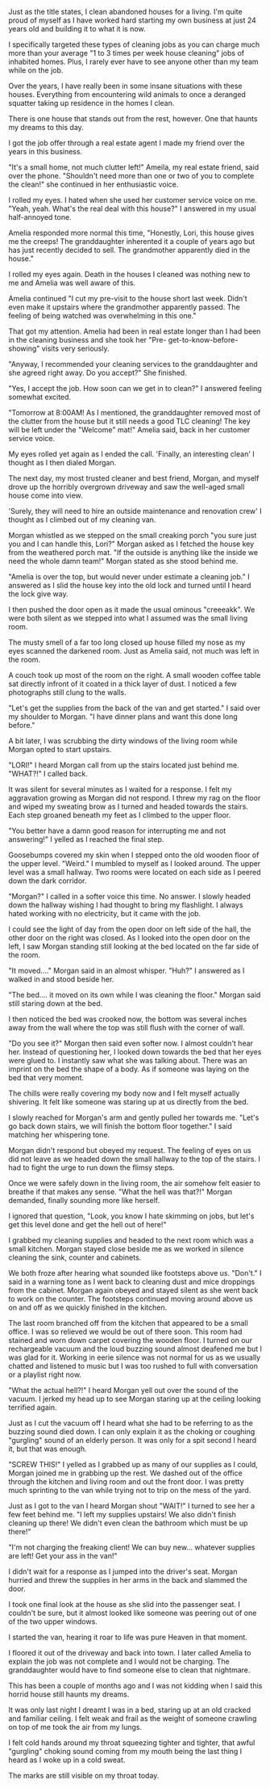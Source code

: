 Just as the title states, I clean abandoned houses for a living. I'm quite proud of myself as I have worked hard starting my own business at just 24 years old and building it to what it is now. 

I specifically targeted these types of cleaning jobs as you can charge much more than your average "1 to 3 times per week house cleaning" jobs of inhabited homes. Plus, I rarely ever have to see anyone other than my team while on the job.

Over the years, I have really been in some insane situations with these houses. Everything from encountering wild animals to once a deranged squatter taking up residence in the homes I clean.

There is one house that stands out from the rest, however. One that haunts my dreams to this day.  

I got the job offer through a real estate agent I made my friend over the years in this business.

"It's a small home, not much clutter left!" Ameila, my real estate friend, said over the phone. "Shouldn't need more than one or two of you to complete the clean!" she continued in her enthusiastic voice. 

I rolled my eyes. I hated when she used her customer service voice on me. "Yeah, yeah. What's the real deal with this house?" I answered in my usual half-annoyed tone. 

Amelia responded more normal this time, "Honestly, Lori, this house gives me the creeps! The granddaughter inherented it a couple of years ago but has just recently decided to sell. The grandmother apparently died in the house." 

I rolled my eyes again. Death in the houses I cleaned was nothing new to me and Amelia was well aware of this. 

Amelia continued "I cut my pre-visit to the house short last week. Didn't even make it upstairs where the grandmother apparently passed. The feeling of being watched was overwhelming in this one."

That got my attention. Amelia had been in real estate longer than I had been in the cleaning business and she took her "Pre- get-to-know-before-showing" visits very seriously.  

"Anyway, I recommended your cleaning services to the granddaughter and she agreed right away. Do you accept?" She finished.

"Yes, I accept the job. How soon can we get in to clean?" I answered feeling somewhat excited. 

"Tomorrow at 8:00AM! As I mentioned, the granddaughter removed most of the clutter from the house but it still needs a good TLC cleaning! The key will be left under the "Welcome" mat!" Amelia said, back in her customer service voice.

My eyes rolled yet again as I ended the call. 'Finally, an interesting clean' I thought as I then dialed Morgan.

The next day, my most trusted cleaner and best friend, Morgan, and myself drove up the horribly overgrown driveway and saw the well-aged small house come into view. 

'Surely, they will need to hire an outside maintenance and renovation crew' I thought as I climbed out of my cleaning van.

Morgan whistled as we stepped on the small creaking porch "you sure just you and I can handle this, Lori?" Morgan asked as I fetched the house key from the weathered porch mat. "If the outside is anything like the inside we need the whole damn team!" Morgan stated as she stood behind me.

"Amelia is over the top, but would never under estimate a cleaning job." I answered as I slid the house key into the old lock and turned until I heard the lock give way. 

I then pushed the door open as it made the usual ominous "creeeakk". We were both silent as we stepped into what I assumed was the small living room. 

The musty smell of a far too long closed up house filled my nose as my eyes scanned the darkened room. Just as Amelia said, not much was left in the room. 

A couch took up most of the room on the right. A small wooden coffee table sat directly infront of it coated in a thick layer of dust. I noticed a few photographs still clung to the walls. 

"Let's get the supplies from the back of the van and get started." I said over my shoulder to Morgan. "I have dinner plans and want this done long before." 

A bit later, I was scrubbing the dirty windows of the living room while Morgan opted to start upstairs.

"LORI!" I heard Morgan call from up the stairs located just behind me. "WHAT?!" I called back. 

It was silent for several minutes as I waited for a response.  I felt my aggravation growing as Morgan did not respond. I threw my rag on the floor and wiped my sweating brow as I turned and headed towards the stairs. Each step groaned beneath my feet as I climbed to the upper floor. 

"You better have a damn good reason for interrupting me and not answering!" I yelled as I reached the final step. 

Goosebumps covered my skin when I stepped onto the old wooden floor of the upper level. "Weird." I mumbled to myself as I looked around. The upper level was a small hallway. Two rooms were located on each side as I peered down the dark corridor.  

"Morgan?" I called in a softer voice this time. No answer. I slowly headed down the hallway wishing I had thought to bring my flashlight. I always hated working with no electricity, but it came with the job.

I could see the light of day from the open door on left side of the hall, the other door on the right was closed. As I looked into the open door on the left, I saw Morgan standing still looking at the bed located on the far side of the room. 

"It moved...." Morgan said in an almost whisper. "Huh?" I answered as I walked in and stood beside her. 

"The bed.... it moved on its own while I was cleaning the floor." Morgan said still staring down at the bed. 

I then noticed the bed was crooked now, the bottom was several inches away from the wall where the top was still flush with the corner of wall. 

"Do you see it?" Morgan then said even softer now. I almost couldn't hear her. Instead of questioning her, I looked down towards the bed that her eyes were glued to. I instantly saw what she was talking about. There was an imprint on the bed  the shape of a body. As if someone was laying on the bed that very moment. 

The chills were really covering my body now and I felt myself actually shivering. It felt like someone was staring up at us directly from the bed.

I slowly reached for Morgan's arm and gently pulled her towards me. "Let's go back down stairs, we will finish the bottom floor together." I said matching her whispering tone. 

Morgan didn't respond but obeyed my request. The feeling of eyes on us did not leave as we headed down the small hallway to the top of the stairs. I had to fight the urge to run down the flimsy steps. 

Once we were safely down in the living room, the air somehow felt easier to breathe if that makes any sense. "What the hell was that?!" Morgan demanded, finally sounding more like herself. 

I ignored that question, "Look, you know I hate skimming on jobs, but let's get this level done and get the hell out of here!" 

I grabbed my cleaning supplies and headed to the next room which was a small kitchen. Morgan stayed close beside me as we worked in silence cleaning the sink, counter and cabinets. 

We both froze after hearing what sounded like footsteps above us. "Don't." I said in a warning tone as I went back to cleaning dust and mice droppings from the cabinet. Morgan again obeyed and stayed silent as she went back to work on the counter. The footsteps continued moving around above us on and off as we quickly finished in the kitchen. 

The last room branched off from the kitchen that appeared to be a small office. I was so relieved we would be out of there soon. This room had stained and worn down carpet covering the wooden floor. I turned on our rechargeable vacuum and the loud buzzing sound almost deafened me but I was glad for it. Working in eerie silence was not normal for us as we usually chatted and listened to music but I was too rushed to full with conversation or a playlist right now. 

"What the actual hell?!" I heard Morgan yell out over the sound of the vacuum. I jerked my head up to see Morgan staring up at the ceiling looking terrified again. 

Just as I cut the vacuum off I heard what she had to be referring to as the buzzing sound died down. I can only explain it as the choking or coughing "gurgling" sound of an elderly person. It was only for a spit second I heard it, but that was enough. 

"SCREW THIS!" I yelled as I grabbed up as many of our supplies as I could, Morgan joined me in grabbing up the rest. We dashed out of the office through the kitchen and living room and out the front door. I was pretty much sprinting to the van while trying not to trip on the mess of the yard. 

Just as I got to the van I heard Morgan shout "WAIT!" I turned to see her a few feet behind me. "I left my supplies upstairs! We also didn't finish cleaning up there! We didn't even clean the bathroom which must be up there!" 

"I'm not charging the freaking client! We can buy new... whatever supplies are left! Get your ass in the van!" 

I didn't wait for a response as I jumped into the driver's seat. Morgan hurried and threw the supplies in her arms in the back and slammed the door. 

I took one final look at the house as she slid into the passenger seat. I couldn't be sure, but it almost looked like someone was peering out of one of the two upper windows. 

I started the van, hearing it roar to life was pure Heaven in that moment. 

I floored it out of the driveway and back into town. I later called Amelia to explain the job was not complete and I would not be charging. The granddaughter would have to find someone else to clean that nightmare. 

This has been a couple of months ago and I was not kidding when I said this horrid house still haunts my dreams. 

It was only last night I dreamt I was in a bed, staring up at an old cracked and familiar ceiling. I felt weak and frail as the weight of someone crawling on top of me took the air from my lungs. 

I felt cold hands around my throat squeezing tighter and tighter, that awful "gurgling" choking sound coming from my mouth being the last thing I heard as I woke up in a cold sweat. 

The marks are still visible on my throat today. 



